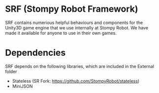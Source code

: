 SRF (Stompy Robot Framework)
===

SRF contains numerious helpful behaviours and components for the Unity3D game engine that we use internally at Stompy Robot. We have made it available for anyone to use in their own games.

Dependencies
==
SRF depends on the following libraries, which are included in the External folder
* Stateless (SR Fork: https://github.com/StompyRobot/stateless)
* MiniJSON